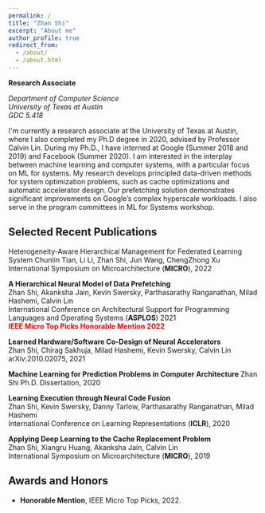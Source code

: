 ```yaml
---
permalink: /
title: "Zhan Shi"
excerpt: "About me"
author_profile: true
redirect_from: 
  - /about/
  - /about.html
---
```



**Research Associate**

*Department of Computer Science*  
*University of Texas at Austin*  
*GDC 5.418*

I'm currently a research associate at the University of Texas at Austin, where I also completed my Ph.D degree in 2020, advised by Professor Calvin Lin. During my Ph.D., I have interned at Google (Summer 2018 and 2019) and Facebook (Summer 2020). I am interested in the interplay between machine learning and computer systems, with a particular focus on ML for systems. My research develops principled data-driven methods for system optimization problems, such as cache optimizations and automatic accelerator design. Our prefetching solution demonstrates significant improvements on Google’s complex hyperscale workloads. I also serve in the program committees in ML for Systems workshop.


## Selected Recent Publications
Heterogeneity-Aware Hierarchical Management for Federated Learning System
Chunlin Tian, Li Li, Zhan Shi, Jun Wang, ChengZhong Xu\
International Symposium on Microarchitecture (**MICRO**), 2022

**A Hierarchical Neural Model of Data Prefetching**\
Zhan Shi, Akanksha Jain, Kevin Swersky, Parthasarathy Ranganathan, Milad Hashemi, Calvin Lin\
International Conference on Architectural Support for Programming Languages and Operating Systems (**ASPLOS**) 2021\
<span style="color:red"> **IEEE Micro Top Picks Honorable Mention 2022**</span>

**Learned Hardware/Software Co-Design of Neural Accelerators**\
Zhan Shi, Chirag Sakhuja, Milad Hashemi, Kevin Swersky, Calvin Lin\
arXiv:2010.02075, 2021

**Machine Learning for Prediction Problems in Computer Architecture**
Zhan Shi
Ph.D. Dissertation, 2020

**Learning Execution through Neural Code Fusion**\
Zhan Shi, Kevin Swersky, Danny Tarlow, Parthasarathy Ranganathan, Milad Hashemi\
International Conference on Learning Representations (**ICLR**), 2020

**Applying Deep Learning to the Cache Replacement Problem**\
Zhan Shi, Xiangru Huang, Akanksha Jain, Calvin Lin\
International Symposium on Microarchitecture (**MICRO**), 2019

## Awards and Honors
- **Honorable Mention**, IEEE Micro Top Picks, 2022.